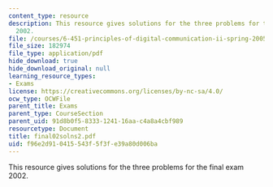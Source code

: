 ```yaml
---
content_type: resource
description: This resource gives solutions for the three problems for the final exam
  2002.
file: /courses/6-451-principles-of-digital-communication-ii-spring-2005/f96e2d910415543f5f3fe39a80d006ba_final02solns2.pdf
file_size: 182974
file_type: application/pdf
hide_download: true
hide_download_original: null
learning_resource_types:
- Exams
license: https://creativecommons.org/licenses/by-nc-sa/4.0/
ocw_type: OCWFile
parent_title: Exams
parent_type: CourseSection
parent_uid: 91d8b0f5-8333-1241-16aa-c4a8a4cbf989
resourcetype: Document
title: final02solns2.pdf
uid: f96e2d91-0415-543f-5f3f-e39a80d006ba
---
```

This resource gives solutions for the three problems for the final exam 2002.